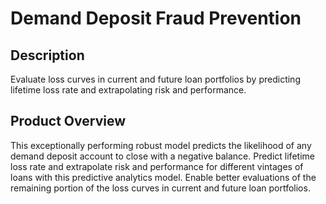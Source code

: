 # Demand Deposit Fraud Prevention

## Description
Evaluate loss curves in current and future loan portfolios by predicting lifetime loss rate and extrapolating risk and performance.

## Product Overview
This exceptionally performing robust model predicts the likelihood of any demand deposit account to close with a negative balance. Predict lifetime loss rate and extrapolate risk and performance for different vintages of loans with this predictive analytics model. Enable better evaluations of the remaining portion of the loss curves in current and future loan portfolios.


